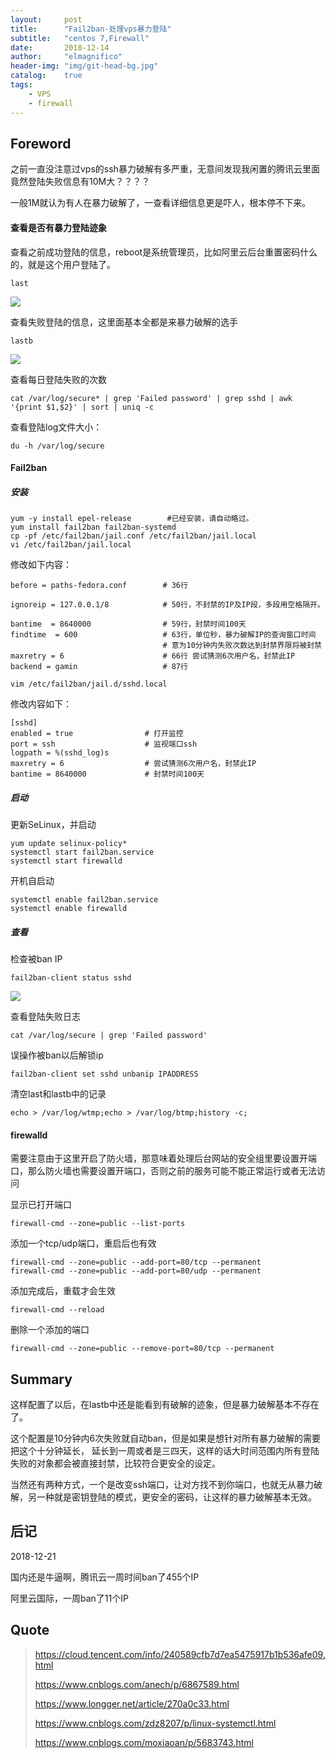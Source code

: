 ```yaml
---
layout:     post
title:      "Fail2ban-处理vps暴力登陆"
subtitle:   "centos 7,Firewall"
date:       2018-12-14
author:     "elmagnifico"
header-img: "img/git-head-bg.jpg"
catalog:    true
tags:
    - VPS
    - firewall
---
```


## Foreword

之前一直没注意过vps的ssh暴力破解有多严重，无意间发现我闲置的腾讯云里面竟然登陆失败信息有10M大？？？？

一般1M就认为有人在暴力破解了，一查看详细信息更是吓人，根本停不下来。

#### 查看是否有暴力登陆迹象

查看之前成功登陆的信息，reboot是系统管理员，比如阿里云后台重置密码什么的，就是这个用户登陆了。

    last

![](https://img.elmagnifico.tech/static/upload/elmagnifico/5c131004820f7.png)

查看失败登陆的信息，这里面基本全都是来暴力破解的选手

    lastb

![](https://img.elmagnifico.tech/static/upload/elmagnifico/5c131056b852a.png)

查看每日登陆失败的次数

    cat /var/log/secure* | grep 'Failed password' | grep sshd | awk '{print $1,$2}' | sort | uniq -c

查看登陆log文件大小：

    du -h /var/log/secure

#### Fail2ban

##### 安装

    yum -y install epel-release        #已经安装，请自动略过。
    yum install fail2ban fail2ban-systemd
    cp -pf /etc/fail2ban/jail.conf /etc/fail2ban/jail.local
    vi /etc/fail2ban/jail.local

修改如下内容：

    before = paths-fedora.conf        # 36行
    
    ignoreip = 127.0.0.1/8            # 50行，不封禁的IP及IP段，多段用空格隔开。
    
    bantime  = 8640000                # 59行，封禁时间100天
    findtime  = 600                   # 63行，单位秒，暴力破解IP的查询窗口时间
                                      # 意为10分钟内失败次数达到封禁界限将被封禁
    maxretry = 6                      # 66行 尝试猜测6次用户名，封禁此IP
    backend = gamin                   # 87行
    
    vim /etc/fail2ban/jail.d/sshd.local

修改内容如下：

    [sshd]
    enabled = true                # 打开监控
    port = ssh                    # 监视端口ssh
    logpath = %(sshd_log)s
    maxretry = 6                  # 尝试猜测6次用户名，封禁此IP
    bantime = 8640000             # 封禁时间100天

##### 启动

更新SeLinux，并启动

    yum update selinux-policy*
    systemctl start fail2ban.service
    systemctl start firewalld

开机自启动

    systemctl enable fail2ban.service
    systemctl enable firewalld

##### 查看

检查被ban IP

    fail2ban-client status sshd

![](https://img.elmagnifico.tech/static/upload/elmagnifico/5c131433ebef0.png)

查看登陆失败日志

    cat /var/log/secure | grep 'Failed password'

误操作被ban以后解锁ip

    fail2ban-client set sshd unbanip IPADDRESS

清空last和lastb中的记录

    echo > /var/log/wtmp;echo > /var/log/btmp;history -c;

#### firewalld

需要注意由于这里开启了防火墙，那意味着处理后台网站的安全组里要设置开端口，那么防火墙也需要设置开端口，否则之前的服务可能不能正常运行或者无法访问

显示已打开端口

    firewall-cmd --zone=public --list-ports

添加一个tcp/udp端口，重启后也有效

    firewall-cmd --zone=public --add-port=80/tcp --permanent
    firewall-cmd --zone=public --add-port=80/udp --permanent

添加完成后，重载才会生效

    firewall-cmd --reload

删除一个添加的端口

    firewall-cmd --zone=public --remove-port=80/tcp --permanent

## Summary

这样配置了以后，在lastb中还是能看到有破解的迹象，但是暴力破解基本不存在了。

这个配置是10分钟内6次失败就自动ban，但是如果是想针对所有暴力破解的需要把这个十分钟延长，
延长到一周或者是三四天，这样的话大时间范围内所有登陆失败的对象都会被直接封禁，比较符合更安全的设定。

当然还有两种方式，一个是改变ssh端口，让对方找不到你端口，也就无从暴力破解，另一种就是密钥登陆的模式，更安全的密码，让这样的暴力破解基本无效。

## 后记

2018-12-21

国内还是牛逼啊，腾讯云一周时间ban了455个IP

阿里云国际，一周ban了11个IP

## Quote

> https://cloud.tencent.com/info/240589cfb7d7ea5475917b1b536afe09.html
>
> https://www.cnblogs.com/anech/p/6867589.html
>
> https://www.longger.net/article/270a0c33.html
>
> https://www.cnblogs.com/zdz8207/p/linux-systemctl.html
>
> https://www.cnblogs.com/moxiaoan/p/5683743.html
